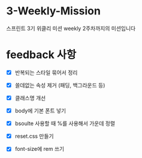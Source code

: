 # 3-Weekly-Mission
스프린트 3기 위클리 미션
weekly 2주차까지의 미션입니다


# feedback 사항
- [x] 반복되는 스타일 묶어서 정리

- [x] 쓸데없는 속성 제거 (패딩, 백그라운드 등)

- [x] 클래스명 개선

- [x] body에 기본 폰트 넣기

- [x] bsoulte 사용할 때 %를 사용해서 가운데 정렬

- [x] reset.css 만들기

- [x] font-size에 rem 쓰기